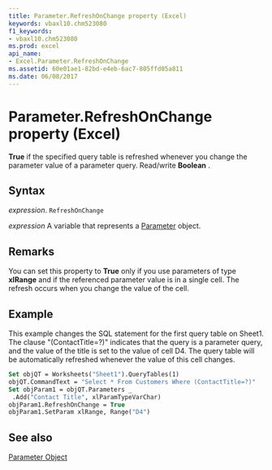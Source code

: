 ```yaml
---
title: Parameter.RefreshOnChange property (Excel)
keywords: vbaxl10.chm523080
f1_keywords:
- vbaxl10.chm523080
ms.prod: excel
api_name:
- Excel.Parameter.RefreshOnChange
ms.assetid: 60e01ae1-82bd-e4eb-6ac7-805ffd05a811
ms.date: 06/08/2017
---
```



# Parameter.RefreshOnChange property (Excel)

 **True** if the specified query table is refreshed whenever you change the parameter value of a parameter query. Read/write **Boolean** .


## Syntax

 _expression_. `RefreshOnChange`

 _expression_ A variable that represents a [Parameter](Excel.Parameter.md) object.


## Remarks

You can set this property to  **True** only if you use parameters of type **xlRange** and if the referenced parameter value is in a single cell. The refresh occurs when you change the value of the cell.


## Example

This example changes the SQL statement for the first query table on Sheet1. The clause "(ContactTitle=?)" indicates that the query is a parameter query, and the value of the title is set to the value of cell D4. The query table will be automatically refreshed whenever the value of this cell changes.


```vb
Set objQT = Worksheets("Sheet1").QueryTables(1) 
objQT.CommandText = "Select * From Customers Where (ContactTitle=?)" 
Set objParam1 = objQT.Parameters _ 
 .Add("Contact Title", xlParamTypeVarChar) 
objParam1.RefreshOnChange = True 
objParam1.SetParam xlRange, Range("D4")
```


## See also


[Parameter Object](Excel.Parameter.md)

